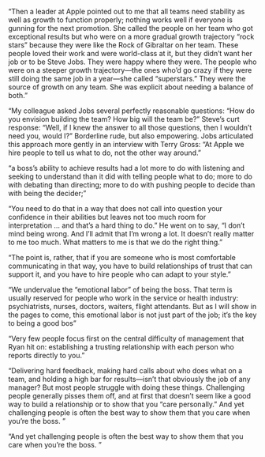 “Then a leader at Apple pointed out to me that all teams need stability as well as growth to function properly; nothing works well if everyone is gunning for the next promotion. She called the people on her team who got exceptional results but who were on a more gradual growth trajectory “rock stars” because they were like the Rock of Gibraltar on her team. These people loved their work and were world-class at it, but they didn’t want her job or to be Steve Jobs. They were happy where they were. The people who were on a steeper growth trajectory—the ones who’d go crazy if they were still doing the same job in a year—she called “superstars.” They were the source of growth on any team. She was explicit about needing a balance of both.”

“My colleague asked Jobs several perfectly reasonable questions: “How do you envision building the team? How big will the team be?” Steve’s curt response: “Well, if I knew the answer to all those questions, then I wouldn’t need you, would I?” Borderline rude, but also empowering. Jobs articulated this approach more gently in an interview with Terry Gross: “At Apple we hire people to tell us what to do, not the other way around.”

“a boss’s ability to achieve results had a lot more to do with listening and seeking to understand than it did with telling people what to do; more to do with debating than directing; more to do with pushing people to decide than with being the decider;”

“You need to do that in a way that does not call into question your confidence in their abilities but leaves not too much room for interpretation … and that’s a hard thing to do.” He went on to say, “I don’t mind being wrong. And I’ll admit that I’m wrong a lot. It doesn’t really matter to me too much. What matters to me is that we do the right thing.”

“The point is, rather, that if you are someone who is most comfortable communicating in that way, you have to build relationships of trust that can support it, and you have to hire people who can adapt to your style.”

“We undervalue the “emotional labor” of being the boss. That term is usually reserved for people who work in the service or health industry: psychiatrists, nurses, doctors, waiters, flight attendants. But as I will show in the pages to come, this emotional labor is not just part of the job; it’s the key to being a good bos”

“Very few people focus first on the central difficulty of management that Ryan hit on: establishing a trusting relationship with each person who reports directly to you.”

“Delivering hard feedback, making hard calls about who does what on a team, and holding a high bar for results—isn’t that obviously the job of any manager? But most people struggle with doing these things. Challenging people generally pisses them off, and at first that doesn’t seem like a good way to build a relationship or to show that you “care personally.” And yet challenging people is often the best way to show them that you care when you’re the boss. ”

“And yet challenging people is often the best way to show them that you care when you’re the boss. ”

